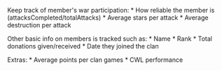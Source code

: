 Keep track of member's war participation:
    * How reliable the member is (attacksCompleted/totalAttacks)
    * Average stars per attack
    * Average destruction per attack

Other basic info on members is tracked such as:
    * Name
    * Rank
    * Total donations given/received
    * Date they joined the clan

Extras:
    * Average points per clan games
    * CWL performance

